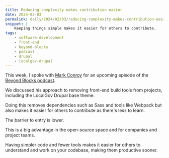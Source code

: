 ```yaml
---
title: Reducing complexity makes contribution easier
date: 2024-02-03
permalink: daily/2024/02/03/reducing-complexity-makes-contribution-easier
snippet: |
    Keeping things simple makes it easier for others to contribute.
tags:
    - software-development
    - front-end
    - beyond-blocks
    - podcast
    - drupal
    - localgov-drupal
---
```


This week, I spoke with [Mark Conroy][mark] for an upcoming episode of the [Beyond Blocks podcast][podcast].

We discussed his approach to removing front-end build tools from projects, including the LocalGov Drupal base theme.

Doing this removes dependencies such as Sass and tools like Webpack but also makes it easier for others to contribute as there's less to learn.

The barrier to entry is lower.

This is a big advantage in the open-source space and for companies and project teams.

Having simpler code and fewer tools makes it easier for others to understand and work on your codebase, making them productive sooner.

[mark]: https://mark.ie
[podcast]: {{site.url}}/podcast
